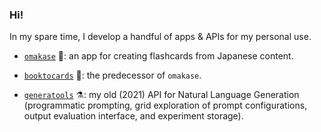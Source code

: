 ### Hi!

In my spare time, I develop a handful of apps & APIs for my personal use.

* [`omakase`](https://github.com/xavierfontaine/omakase) 🍣: an app for creating flashcards from Japanese content.

* [`booktocards`](https://github.com/xavierfontaine/booktocards) 📖: the predecessor of `omakase`.

* [`generatools`](https://github.com/xavierfontaine/generatools) ⚗️: my old (2021) API for Natural Language Generation (programmatic prompting, grid exploration of prompt configurations, output evaluation interface, and experiment storage).

<!--
**xavierfontaine/xavierfontaine** is a ✨ _special_ ✨ repository because its `README.md` (this file) appears on your GitHub profile.

Here are some ideas to get you started:

- 🔭 I’m currently working on ...
- 🌱 I’m currently learning ...
- 👯 I’m looking to collaborate on ...
- 🤔 I’m looking for help with ...
- 💬 Ask me about ...
- 📫 How to reach me: ...
- 😄 Pronouns: ...
- ⚡ Fun fact: ...
-->
